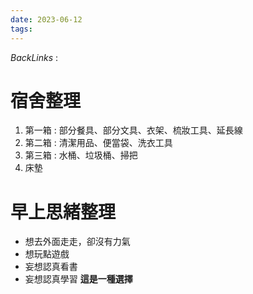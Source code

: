 ```yaml
---
date: 2023-06-12
tags: 
--- 
```

*BackLinks* : 

# 宿舍整理
1. 第一箱 : 部分餐具、部分文具、衣架、梳妝工具、延長線
2. 第二箱 : 清潔用品、便當袋、洗衣工具
3. 第三箱 : 水桶、垃圾桶、掃把
4. 床墊

# 早上思緒整理
- 想去外面走走，卻沒有力氣
- 想玩點遊戲
- 妄想認真看書
- 妄想認真學習
**這是一種選擇**
